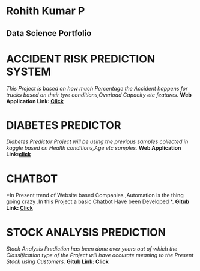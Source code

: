 # Rohith Kumar P

## Data Science Portfolio

# ACCIDENT RISK PREDICTION SYSTEM
   *This Project is based on how much Percentage the Accident happens for trucks based on their tyre conditions,Overload Capacity etc features.*
**Web Application Link: [Click](https://accidentpredictor2.herokuapp.com/)**

# DIABETES PREDICTOR
   *Diabetes Predictor Project will be using the previous samples collected in kaggle based on Health conditions,Age etc samples.*
  **Web Application Link:[click](https://diabetespredictor2.herokuapp.com/)**

# CHATBOT 
   *In Present trend of Website based Companies ,Automation is the thing going crazy .In this Project a basic Chatbot Have been Developed *.
**Gitub Link: [Click](https://github.com/Rohit19990702/Chatbot)**

# STOCK ANALYSIS PREDICTION
   *Stock Analysis Prediction has been done over years out of which the Classification type of the Project will have accurate meaning to the Present Stock using Customers.*
**Gitub Link: [Click](https://github.com/Rohit19990702/Stock-Prediction)**
